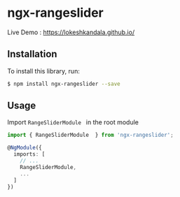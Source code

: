 # ngx-rangeslider

Live Demo : https://lokeshkandala.github.io/
## Installation

To install this library, run:

```bash
$ npm install ngx-rangeslider --save
```


## Usage

Import `RangeSliderModule ` in the root module

```ts
import { RangeSliderModule  } from 'ngx-rangeslider';

@NgModule({
  imports: [
    // ...
    RangeSliderModule,
    ...
  ]
})
```

